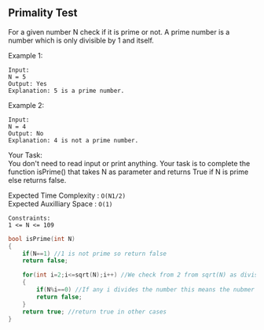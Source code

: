 ## Primality Test

For a given number N check if it is prime or not. A prime number is a number which is only divisible by 1 and itself.

Example 1:

```
Input:
N = 5
Output: Yes
Explanation: 5 is a prime number.
```

Example 2:

```
Input:
N = 4
Output: No
Explanation: 4 is not a prime number.
```

Your Task:  
You don't need to read input or print anything. Your task is to complete the function isPrime() that takes N as parameter and returns True if N is prime else returns false.

Expected Time Complexity : `O(N1/2)`  
Expected Auxilliary Space : `O(1)`

```
Constraints:
1 <= N <= 109
```

```c++
bool isPrime(int N)
{
    if(N==1) //1 is not prime so return false
    return false;

    for(int i=2;i<=sqrt(N);i++) //We check from 2 from sqrt(N) as divisors, if any, would exist till sqrt(N)
    {
        if(N%i==0) //If any i divides the number this means the nubmer is not prime
        return false;
    }
    return true; //return true in other cases
}
```
